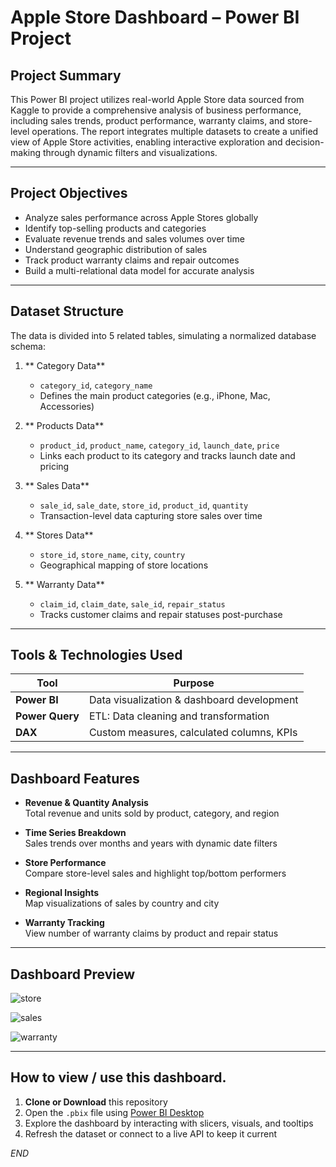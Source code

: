 
#  Apple Store Dashboard – Power BI Project

##  Project Summary

This Power BI project utilizes real-world Apple Store data sourced from Kaggle to provide a comprehensive analysis of business performance, including sales trends, product performance, warranty claims, and store-level operations. The report integrates multiple datasets to create a unified view of Apple Store activities, enabling interactive exploration and decision-making through dynamic filters and visualizations.

---

##  Project Objectives

- Analyze sales performance across Apple Stores globally  
- Identify top-selling products and categories  
- Evaluate revenue trends and sales volumes over time  
- Understand geographic distribution of sales  
- Track product warranty claims and repair outcomes  
- Build a multi-relational data model for accurate analysis

---

##  Dataset Structure

The data is divided into 5 related tables, simulating a normalized database schema:

1. ** Category Data**  
   - `category_id`, `category_name`  
   - Defines the main product categories (e.g., iPhone, Mac, Accessories)

2. ** Products Data**  
   - `product_id`, `product_name`, `category_id`, `launch_date`, `price`  
   - Links each product to its category and tracks launch date and pricing

3. ** Sales Data**  
   - `sale_id`, `sale_date`, `store_id`, `product_id`, `quantity`  
   - Transaction-level data capturing store sales over time

4. ** Stores Data**  
   - `store_id`, `store_name`, `city`, `country`  
   - Geographical mapping of store locations

5. ** Warranty Data**  
   - `claim_id`, `claim_date`, `sale_id`, `repair_status`  
   - Tracks customer claims and repair statuses post-purchase

---

##  Tools & Technologies Used

| Tool        | Purpose                                     |
|-------------|---------------------------------------------|
| **Power BI**     | Data visualization & dashboard development     |
| **Power Query**  | ETL: Data cleaning and transformation          |
| **DAX**          | Custom measures, calculated columns, KPIs      |

---

##  Dashboard Features

-  **Revenue & Quantity Analysis**  
  Total revenue and units sold by product, category, and region

-  **Time Series Breakdown**  
  Sales trends over months and years with dynamic date filters

-  **Store Performance**  
  Compare store-level sales and highlight top/bottom performers

-  **Regional Insights**  
  Map visualizations of sales by country and city

-  **Warranty Tracking**  
  View number of warranty claims by product and repair status

---

##  Dashboard Preview


![store](https://github.com/user-attachments/assets/1e935a61-8f6c-4570-ad70-ce92560c0e0b)

![sales](https://github.com/user-attachments/assets/3b75856c-3496-4028-acc7-cd1c15a9f8a3)

![warranty](https://github.com/user-attachments/assets/a591f908-ae85-4a51-a508-2ef8fb390cc0)

---

##  How to view / use this dashboard.

1. **Clone or Download** this repository  
2. Open the `.pbix` file using [Power BI Desktop](https://powerbi.microsoft.com/desktop/)  
3. Explore the dashboard by interacting with slicers, visuals, and tooltips  
4. Refresh the dataset or connect to a live API to keep it current


*END*
